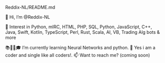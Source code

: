 Reddix-NL/README.md

👋 Hi, I’m @Reddix-NL

👀 Interest in Python, mIRC, HTML, PHP, SQL, Python, JavaScript, 
C++, Java, Swift, Kotlin, TypeScript, Perl, Rust, Scala, AI, VB, 
Trading Alg bots & more

📚✍🏼🎓 I’m currently learning Neural Networks and python.
💞️ Yes i am a coder and single like all coders!.
📫 Want to reach me? (coming soon)


<!--
**Reddix-NL/Reddix-NL** is a ✨ _special_ ✨ repository because its `README.md` (this file) appears on your GitHub profile.

Here are some ideas to get you started:

- 🔭 I’m currently working on ...
- 🌱 I’m currently learning ...
- 👯 I’m looking to collaborate on ...
- 🤔 I’m looking for help with ...
- 💬 Ask me about ...
- 📫 How to reach me: ...
- 😄 Pronouns: ...
- ⚡ Fun fact: ...
-->
